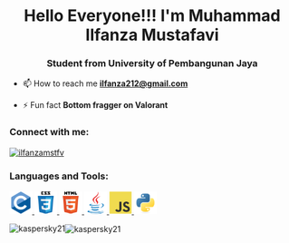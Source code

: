 <h1 align="center">Hello Everyone!!! I'm Muhammad Ilfanza Mustafavi</h1>
<h3 align="center">Student from University of Pembangunan Jaya</h3>

- 📫 How to reach me **ilfanza212@gmail.com**

- ⚡ Fun fact **Bottom fragger on Valorant**

<h3 align="left">Connect with me:</h3>
<p align="left">
<a href="https://instagram.com/ilfanzamstfv" target="blank"><img align="center" src="https://raw.githubusercontent.com/rahuldkjain/github-profile-readme-generator/master/src/images/icons/Social/instagram.svg" alt="ilfanzamstfv" height="30" width="40" /></a>
</p>

<h3 align="left">Languages and Tools:</h3>
<p align="left"> <a href="https://www.cprogramming.com/" target="_blank" rel="noreferrer"> <img src="https://raw.githubusercontent.com/devicons/devicon/master/icons/c/c-original.svg" alt="c" width="40" height="40"/> </a> <a href="https://www.w3schools.com/css/" target="_blank" rel="noreferrer"> <img src="https://raw.githubusercontent.com/devicons/devicon/master/icons/css3/css3-original-wordmark.svg" alt="css3" width="40" height="40"/> </a> <a href="https://www.w3.org/html/" target="_blank" rel="noreferrer"> <img src="https://raw.githubusercontent.com/devicons/devicon/master/icons/html5/html5-original-wordmark.svg" alt="html5" width="40" height="40"/> </a> <a href="https://www.java.com" target="_blank" rel="noreferrer"> <img src="https://raw.githubusercontent.com/devicons/devicon/master/icons/java/java-original.svg" alt="java" width="40" height="40"/> </a> <a href="https://developer.mozilla.org/en-US/docs/Web/JavaScript" target="_blank" rel="noreferrer"> <img src="https://raw.githubusercontent.com/devicons/devicon/master/icons/javascript/javascript-original.svg" alt="javascript" width="40" height="40"/> </a> <a href="https://www.python.org" target="_blank" rel="noreferrer"> <img src="https://raw.githubusercontent.com/devicons/devicon/master/icons/python/python-original.svg" alt="python" width="40" height="40"/> </a> </p>

<p>
<img align="left" src="https://github-readme-stats.vercel.app/api/top-langs?username=kaspersky21&show_icons=true&locale=en&layout=compact" alt="kaspersky21" />
<img height="170em" align="center" src="https://github-readme-stats.vercel.app/api?username=kaspersky21&show_icons=true&locale=en" alt="kaspersky21" />
</p>
